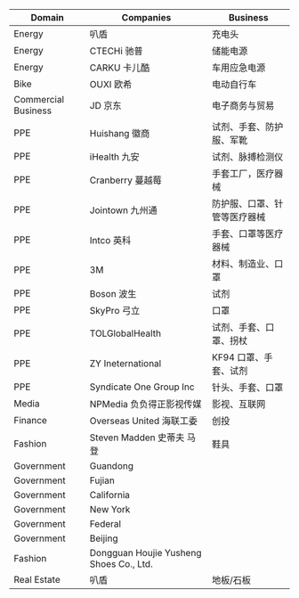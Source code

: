 | Domain | Companies | Business
| --- | --- | --- |
| Energy | 叭盾 | 充电头 |
| Energy | CTECHi 驰普 | 储能电源 |
| Energy | CARKU 卡儿酷 | 车用应急电源 |
| Bike | OUXI 欧希 | 电动自行车 |
| Commercial Business | JD 京东 | 电子商务与贸易 |
| PPE | Huishang 徽商 | 试剂、手套、防护服、军靴 |
| PPE | iHealth 九安 | 试剂、脉搏检测仪 |
| PPE | Cranberry 蔓越莓 | 手套工厂，医疗器械 |
| PPE | Jointown 九州通 | 防护服、口罩、针管等医疗器械 |
| PPE | Intco 英科 | 手套、口罩等医疗器械 |
| PPE | 3M | 材料、制造业、口罩 |
| PPE | Boson 波生 | 试剂 |
| PPE | SkyPro 弓立 | 口罩 |
| PPE | TOLGlobalHealth | 试剂、手套、口罩、拐杖 |
| PPE | ZY Ineternational | KF94 口罩、手套、试剂 |
| PPE | Syndicate One Group Inc | 针头、手套、口罩 |
| Media | NPMedia 负负得正影视传媒 | 影视、互联网 |
| Finance | Overseas United 海联工委 | 创投 |
| Fashion | Steven Madden 史蒂夫 马登| 鞋具 |
| Government | Guandong ||
| Government | Fujian ||
| Government | California ||
| Government | New York ||
| Government | Federal ||
| Government | Beijing ||
| Fashion | Dongguan Houjie Yusheng Shoes Co., Ltd. ||
| Real Estate | 叭盾 | 地板/石板 |
